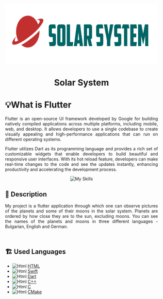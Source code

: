 <p align="center">
  <a href="[https://github.com/SNChapkanov20/Praktika](https://github.com/SNChapkanov20/Praktika)" rel="noopener">
    <img src="assets\planet_logo.png" alt="Logo" width="600" height="200">
  </a>
  
</p>

<h1 align="center">Solar System</h1>



 ## <h1>💡What is Flutter</h1>

<p align="justify">
  Flutter is an open-source UI framework developed by Google for building natively compiled applications across multiple platforms, including mobile, web, and desktop. It allows developers to use a single codebase to create visually appealing and high-performance applications that can run on different operating systems.
</p>
<p align="justify">
  Flutter utilizes Dart as its programming language and provides a rich set of customizable widgets that enable developers to build beautiful and responsive user interfaces. With its hot reload feature, developers can make real-time changes to the code and see the updates instantly, enhancing productivity and accelerating the development process.
</p>


<p align="center">
  <img src="https://skillicons.dev/icons?i=flutter" alt="My Skills" width="64" height="64">
</p>

## 📖 Description
<p align="justify">
My project is a flutter application through which one can observe pictures of the planets and some of their moons in the solar system. Planets are ordered by how close they are to the sun, excluding moons. You can see the names of the planets and moons in three different languages - Bulgarian, English and German.
</p>

<br>

## 🏗️ Used Languages
- <img alt="Html" width="25px" src="https://cdn-icons-png.flaticon.com/512/732/732212.png"> [HTML](https://html.com/)
- <img alt="Html" width="25px" src="https://static-00.iconduck.com/assets.00/swift-icon-256x256-kso02u6m.png"> [Swift](https://www.javatpoint.com/history-of-swift) 
-  <img alt="Html" width="25px" src="https://avatars.githubusercontent.com/u/1609975?s=280&v=4"> [Dart](https://dart.dev/) 
- <img alt="Html" width="25px" src="https://upload.wikimedia.org/wikipedia/commons/thumb/1/18/ISO_C%2B%2B_Logo.svg/800px-ISO_C%2B%2B_Logo.svg.png"> [C++](https://www.codecademy.com/resources/blog/what-is-c-plus-plus-used-for/)
- <img alt="Html" width="25px" src="https://upload.wikimedia.org/wikipedia/commons/thumb/1/18/C_Programming_Language.svg/1200px-C_Programming_Language.svg.png"> [C](https://www.javatpoint.com/c-programming-language-tutorial)
- <img alt="Html" width="25px" src="https://upload.wikimedia.org/wikipedia/commons/thumb/1/13/Cmake.svg/1200px-Cmake.svg.png"> [CMake](https://cmake.org/) 
 


